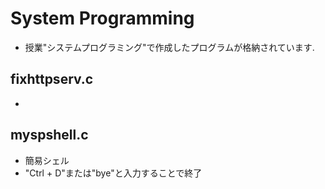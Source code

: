 # System Programming
- 授業"システムプログラミング"で作成したプログラムが格納されています.

## fixhttpserv.c
- 

## myspshell.c
- 簡易シェル
- "Ctrl + D"または"bye"と入力することで終了
